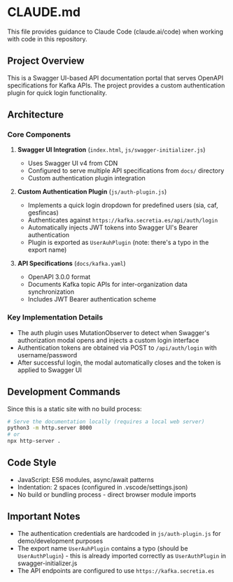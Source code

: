 # CLAUDE.md

This file provides guidance to Claude Code (claude.ai/code) when working with code in this repository.

## Project Overview

This is a Swagger UI-based API documentation portal that serves OpenAPI specifications for Kafka APIs. The project provides a custom authentication plugin for quick login functionality.

## Architecture

### Core Components

1. **Swagger UI Integration** (`index.html`, `js/swagger-initializer.js`)
   - Uses Swagger UI v4 from CDN
   - Configured to serve multiple API specifications from `docs/` directory
   - Custom authentication plugin integration

2. **Custom Authentication Plugin** (`js/auth-plugin.js`)
   - Implements a quick login dropdown for predefined users (sia, caf, gesfincas)
   - Authenticates against `https://kafka.secretia.es/api/auth/login`
   - Automatically injects JWT tokens into Swagger UI's Bearer authentication
   - Plugin is exported as `UserAuhPlugin` (note: there's a typo in the export name)

3. **API Specifications** (`docs/kafka.yaml`)
   - OpenAPI 3.0.0 format
   - Documents Kafka topic APIs for inter-organization data synchronization
   - Includes JWT Bearer authentication scheme

### Key Implementation Details

- The auth plugin uses MutationObserver to detect when Swagger's authorization modal opens and injects a custom login interface
- Authentication tokens are obtained via POST to `/api/auth/login` with username/password
- After successful login, the modal automatically closes and the token is applied to Swagger UI

## Development Commands

Since this is a static site with no build process:

```bash
# Serve the documentation locally (requires a local web server)
python3 -m http.server 8000
# or
npx http-server .
```

## Code Style

- JavaScript: ES6 modules, async/await patterns
- Indentation: 2 spaces (configured in .vscode/settings.json)
- No build or bundling process - direct browser module imports

## Important Notes

- The authentication credentials are hardcoded in `js/auth-plugin.js` for demo/development purposes
- The export name `UserAuhPlugin` contains a typo (should be `UserAuthPlugin`) - this is already imported correctly as `UserAuthPlugin` in swagger-initializer.js
- The API endpoints are configured to use `https://kafka.secretia.es`